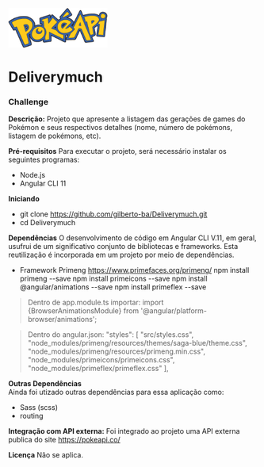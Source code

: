 <img src="https://github.com/gilberto-ba/Deliverymuch/blob/master/src/assets/img/logo_pokeapi.png?raw=true" width="200" height="80" alt="Pokemon">

# Deliverymuch
<h3>Challenge</h3>

<strong>Descrição:</strong>
Projeto que apresente a listagem das gerações de games do
Pokémon e seus respectivos detalhes (nome, número de pokémons,
listagem de pokémons, etc).

<strong>Pré-requisitos</strong>
Para executar o projeto, será necessário instalar os seguintes programas:
- Node.js
- Angular CLI 11

<strong>Iniciando</strong>
- git clone https://github.com/gilberto-ba/Deliverymuch.git
- cd Deliverymuch

<strong>Dependências</strong>
O desenvolvimento de código em Angular CLI V.11, em geral, usufrui de um significativo conjunto de bibliotecas e frameworks. Esta reutilização é incorporada em um projeto por meio de dependências.

- Framework Primeng 
https://www.primefaces.org/primeng/
npm install primeng --save
npm install primeicons --save
npm install @angular/animations --save
npm install primeflex --save

> Dentro de app.module.ts importar:
    import {BrowserAnimationsModule} from '@angular/platform-browser/animations';

> Dentro do angular.json:
    "styles": [
      "src/styles.css",
      "node_modules/primeng/resources/themes/saga-blue/theme.css",
      "node_modules/primeng/resources/primeng.min.css",
      "node_modules/primeicons/primeicons.css",
      "node_modules/primeflex/primeflex.css"
    ],

<strong>Outras Dependências</strong>    
Ainda foi utizado outras dependências para essa aplicação como:
- Sass (scss)
- routing

<strong>Integração com API externa:</strong>
Foi integrado ao projeto uma API externa publica do site https://pokeapi.co/


<strong>Licença</strong>
Não se aplica.